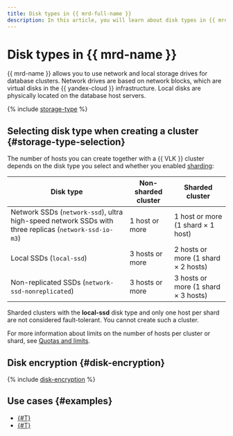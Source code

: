 ```yaml
---
title: Disk types in {{ mrd-full-name }}
description: In this article, you will learn about disk types in {{ mrd-name }} and discover how to select the right disk type when creating a cluster.
---
```


# Disk types in {{ mrd-name }}



{{ mrd-name }} allows you to use network and local storage drives for database clusters. Network drives are based on network blocks, which are virtual disks in the {{ yandex-cloud }} infrastructure. Local disks are physically located on the database host servers.

{% include [storage-type](../../_includes/mdb/mrd/storage-type.md) %}

## Selecting disk type when creating a cluster {#storage-type-selection}

The number of hosts you can create together with a {{ VLK }} cluster depends on the disk type you select and whether you enabled [sharding](./sharding.md):

| Disk type                                                             | Non-sharded cluster  | Sharded cluster    |
| ------------------------------------------------------------------------- | --------------------------------- | ----------------------------------|
| Network SSDs (`network-ssd`), ultra high-speed network SSDs with three replicas (`network-ssd-io-m3`)                           | 1 host or more                         | 1 host or more (1 shard × 1 host)     |
| Local SSDs (`local-ssd`)                           | 3 hosts or more                        | 2 hosts or more (1 shard × 2 hosts)    |
| Non-replicated SSDs (`network-ssd-nonreplicated`)     | 3 hosts or more                        | 3 hosts or more (1 shard × 3 hosts)    |

Sharded clusters with the **local-ssd** disk type and only one host per shard are not considered fault-tolerant. You cannot create such a cluster.

For more information about limits on the number of hosts per cluster or shard, see [Quotas and limits](./limits.md).



## Disk encryption {#disk-encryption}

{% include [disk-encryption](../../_includes/mdb/disk-encryption.md) %}


## Use cases {#examples}

* [{#T}](../tutorials/redis-as-php-sessions-storage.md)
* [{#T}](../tutorials/data-migration.md)
